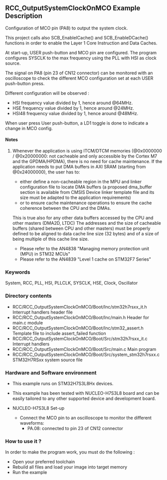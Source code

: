 ## <b>RCC_OutputSystemClockOnMCO Example Description</b>

Configuration of MCO pin (PA8) to output the system clock.

This project calls also SCB_EnableICache() and SCB_EnableDCache() functions in order to enable
the Layer 1 Core Instruction and Data Caches.

At start-up, USER push-button and MCO pin are configured. The program configures SYSCLK
to the max frequency using the PLL with HSI as clock source.

The signal on PA8 (pin 23 of CN12 connector) can be monitored with an oscilloscope
to check the different MCO configuration set at each USER push-button press.

Different configuration will be observed :

 - HSI frequency value divided by 1, hence around @64MHz.
 - HSE frequency value divided by 1, hence around @24MHz.
 - HSI48 frequency value divided by 1, hence around @48MHz.

When user press User push-button, a LD1 toggle is done to indicate a change in MCO config.

#### <b>Notes</b>

 1. Whenever the application is using ITCM/DTCM memories (@0x0000000 / @0x20000000: not cacheable and only accessible
    by the Cortex M7 and the GPDMA/HPDMA), there is no need for cache maintenance.
    If the application needs to put DMA buffers in AXI SRAM (starting from @0x24000000), the user has to:
    - either define a non-cacheable region in the MPU and linker configuration file to locate DMA buffers
      (a proposed dma_buffer section is available from CMSIS Device linker template file and its size must
      be adapted to the application requirements)
    - or to ensure cache maintenance operations to ensure the cache coherence between the CPU and the DMAs.

	This is true also for any other data buffers accessed by the CPU and other masters (DMA2D, LTDC)
    The addresses and the size of cacheable buffers (shared between CPU and other masters)
    must be properly defined to be aligned to data cache line size (32 bytes) and of a size of being multiple
    of this cache line size.
    - Please refer to the AN4838 "Managing memory protection unit (MPU) in STM32 MCUs"
    - Please refer to the AN4839 "Level 1 cache on STM32F7 Series"

### <b>Keywords</b>

System, RCC, PLL, HSI, PLLCLK, SYSCLK, HSE, Clock, Oscillator

### <b>Directory contents</b>

  - RCC/RCC_OutputSystemClockOnMCO/Boot/Inc/stm32h7rsxx_it.h        Interrupt handlers header file
  - RCC/RCC_OutputSystemClockOnMCO/Boot/Inc/main.h                  Header for main.c module
  - RCC/RCC_OutputSystemClockOnMCO/Boot/Inc/stm32_assert.h          Template file to include assert_failed function
  - RCC/RCC_OutputSystemClockOnMCO/Boot/Src/stm32h7rsxx_it.c        Interrupt handlers
  - RCC/RCC_OutputSystemClockOnMCO/Boot/Src/main.c                  Main program
  - RCC/RCC_OutputSystemClockOnMCO/Boot/Src/system_stm32h7rsxx.c    STM32H7RSxx system source file


### <b>Hardware and Software environment</b> 

  - This example runs on STM32H7S3L8Hx devices.

  - This example has been tested with NUCLEO-H7S3L8 board and can be
    easily tailored to any other supported device and development board.

  - NUCLEO-H7S3L8 Set-up
    - Connect the MCO pin to an oscilloscope to monitor the different waveforms:
      - PA.08: connected to pin 23 of CN12 connector

### <b>How to use it ?</b> 

In order to make the program work, you must do the following :

 - Open your preferred toolchain
 - Rebuild all files and load your image into target memory
 - Run the example
